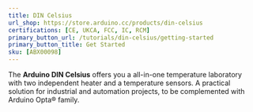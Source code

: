 ```yaml
---
title: DIN Celsius
url_shop: https://store.arduino.cc/products/din-celsius
certifications: [CE, UKCA, FCC, IC, RCM]
primary_button_url: /tutorials/din-celsius/getting-started
primary_button_title: Get Started
sku: [ABX00098]
---
```


The **Arduino DIN Celsius** offers you a all-in-one temperature laboratory with two independent heater and a temperature sensors. A practical solution for industrial and automation projects, to be complemented with Arduino Opta® family.

